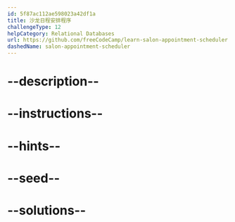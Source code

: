 ```yaml
---
id: 5f87ac112ae598023a42df1a
title: 沙龙日程安排程序
challengeType: 12
helpCategory: Relational Databases
url: https://github.com/freeCodeCamp/learn-salon-appointment-scheduler
dashedName: salon-appointment-scheduler
---
```


# --description--

# --instructions--

# --hints--

# --seed--

# --solutions--
